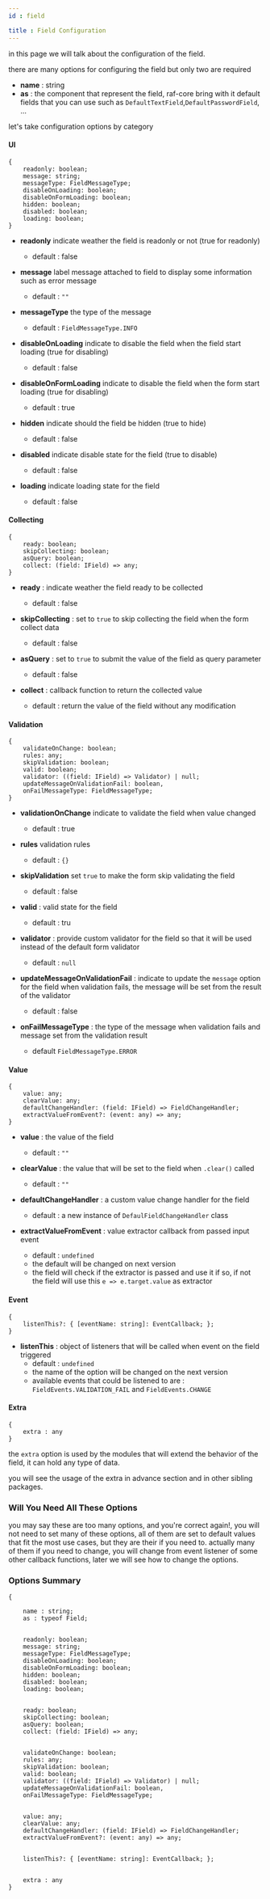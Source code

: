 ```yaml
---
id : field

title : Field Configuration
---
```


in this page we will talk about the configuration of the field.

there are many options for configuring the field but only two are required

* **name**  : string
* **as**    : the component that represent the field, raf-core bring with it default fields that you can use such
  as `DefaultTextField`,`DefaultPasswordField`, ...

let's take configuration options by category

#### UI

    {
        readonly: boolean;              
        message: string;               
        messageType: FieldMessageType;  
        disableOnLoading: boolean;     
        disableOnFormLoading: boolean; 
        hidden: boolean;               
        disabled: boolean;             
        loading: boolean;              
    }

* **readonly** indicate weather the field is readonly or not (true for readonly)
    - default : false


* **message** label message attached to field to display some information such as error message
    * default : `""`


* **messageType** the type of the message
    - default : `FieldMessageType.INFO`


* **disableOnLoading** indicate to disable the field when the field start loading (true for disabling)
    - default : false


* **disableOnFormLoading** indicate to disable the field when the form start loading (true for disabling)
    - default : true


* **hidden** indicate should the field be hidden (true to hide)
    - default : false


* **disabled** indicate disable state for the field (true to disable)
    - default : false


* **loading** indicate loading state for the field
    - default : false

#### Collecting

    {
        ready: boolean;                   
        skipCollecting: boolean;          
        asQuery: boolean;                 
        collect: (field: IField) => any;   
    }

* **ready** : indicate weather the field ready to be collected
    - default : false


* **skipCollecting** : set to `true` to skip collecting the field when the form collect data
    - default : false


* **asQuery** : set to `true` to submit the value of the field as query parameter
    - default : false


* **collect** : callback function to return the collected value
    - default : return the value of the field without any modification

#### Validation

    {
        validateOnChange: boolean;
        rules: any;
        skipValidation: boolean;
        valid: boolean;
        validator: ((field: IField) => Validator) | null;
        updateMessageOnValidationFail: boolean,
        onFailMessageType: FieldMessageType;
    }

* **validationOnChange** indicate to validate the field when value changed
    - default : true


* **rules** validation rules
    - default : `{}`


* **skipValidation** set `true` to make the form skip validating the field
    - default : false


* **valid** : valid state for the field
    - default : tru

* **validator** : provide custom validator for the field so that it will be used instead of the default form validator
    - default : `null`


* **updateMessageOnValidationFail** : indicate to update the `message` option for the field when validation fails, the
  message will be set from the result of the validator
    - default : false

* **onFailMessageType** : the type of the message when validation fails and message set from the validation result
    - default `FieldMessageType.ERROR`

#### Value

    {
        value: any;
        clearValue: any;
        defaultChangeHandler: (field: IField) => FieldChangeHandler;
        extractValueFromEvent?: (event: any) => any;
    }

* **value** : the value of the field
    - default : `""`


* **clearValue** : the value that will be set to the field when `.clear()` called
    - default : `""`


* **defaultChangeHandler** : a custom value change handler for the field
    - default : a new instance of `DefaulFieldChangeHandler` class


* **extractValueFromEvent** : value extractor callback from passed input event
    - default : `undefined`
    - the default will be changed on next version
    - the field will check if the extractor is passed and use it if so, if not the field will use this
      `e => e.target.value` as extractor

#### Event

    {
        listenThis?: { [eventName: string]: EventCallback; };
    }

* **listenThis** : object of listeners that will be called when event on the field triggered
    - default : `undefined`
    - the name of the option will be changed on the next version
    - available events that could be listened to are : `FieldEvents.VALIDATION_FAIL` and `FieldEvents.CHANGE`

#### Extra

    {
        extra : any
    }

the `extra` option is used by the modules that will extend the behavior of the field, it can hold any type of data.

you will see the usage of the extra in advance section and in other sibling packages.

### Will You Need All These Options

you may say these are too many options, and you're correct again!, you will not need to set many of these options, all
of them are set to default values that fit the most use cases, but they are their if you need to. actually many of them
if you need to change, you will change from event listener of some other callback functions, later we will see how to
change the options.

### Options Summary

    {

        name : string;
        as : typeof Field;


        readonly: boolean;              
        message: string;               
        messageType: FieldMessageType;  
        disableOnLoading: boolean;     
        disableOnFormLoading: boolean;
        hidden: boolean;               
        disabled: boolean;             
        loading: boolean;         


        ready: boolean;                   
        skipCollecting: boolean;          
        asQuery: boolean;                 
        collect: (field: IField) => any;


        validateOnChange: boolean;
        rules: any;
        skipValidation: boolean;
        valid: boolean;
        validator: ((field: IField) => Validator) | null;
        updateMessageOnValidationFail: boolean,
        onFailMessageType: FieldMessageType;


        value: any;
        clearValue: any;
        defaultChangeHandler: (field: IField) => FieldChangeHandler;
        extractValueFromEvent?: (event: any) => any;


        listenThis?: { [eventName: string]: EventCallback; };


        extra : any
    }